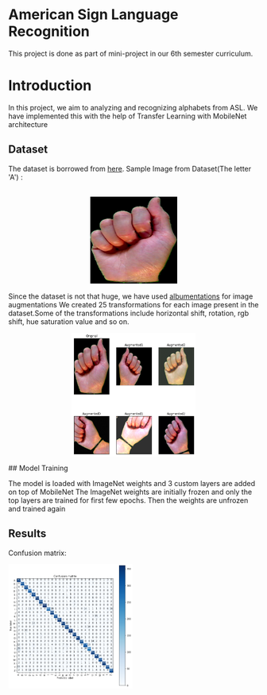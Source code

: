 # American Sign Language Recognition

This project is done as part of mini-project in our 6th semester curriculum.

# Introduction

In this project, we aim to analyzing and recognizing alphabets from ASL. We have 
implemented this with the help of Transfer Learning with MobileNet architecture

## Dataset

The dataset is borrowed from [here](https://www.massey.ac.nz/~albarcza/gesture_dataset2012.html).
Sample Image from Dataset(The letter 'A') :
<br><br>
<p align = "center">
<img src = "Images/a0.jpg" width="175" height="175" >
</p>

Since the dataset is not that huge, we have used [albumentations](https://github.com/albumentations-team/albumentations) for image augmentations
We created 25 transformations for each image present in the dataset.Some of the transformations include horizontal shift, rotation, rgb shift, hue saturation value and so on.
<br>

<p align = "center">
<img src = "Images/aug.png" width="250" height="250" align="center" >
</p>
## Model Training

The model is loaded with ImageNet weights and 3 custom layers are added on top of MobileNet
The ImageNet weights are initially frozen and only the top layers are trained for first few epochs.
Then the weights are unfrozen and trained again

## Results

Confusion matrix:

<img src ="Images/conf.png" width="250" height="250">
